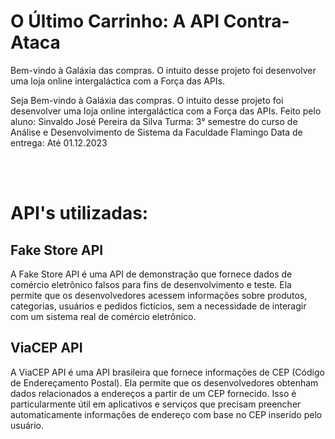 # O Último Carrinho: A API Contra-Ataca
 Bem-vindo à Galáxia das compras. O intuito desse projeto foi desenvolver uma loja online intergaláctica com a Força das APIs.

Seja  Bem-vindo à Galáxia das compras. O intuito desse projeto foi desenvolver uma loja online intergaláctica com a Força das APIs.
Feito pelo aluno: Sinvaldo José Pereira da Silva 
Turma: 3° semestre do curso de Análise e Desenvolvimento de Sistema da Faculdade Flamingo Data de entrega: Até 01.12.2023
 
 <br> <br>
# API's utilizadas:

<h2>Fake Store API</h2>
A Fake Store API é uma API de demonstração que fornece dados de comércio eletrônico falsos para fins de desenvolvimento e teste. Ela permite que os desenvolvedores acessem informações sobre produtos, categorias, usuários e pedidos fictícios, sem a necessidade de interagir com um sistema real de comércio eletrônico. 

<h2>ViaCEP API</h2>
A ViaCEP API é uma API brasileira que fornece informações de CEP (Código de Endereçamento Postal). Ela permite que os desenvolvedores obtenham dados relacionados a endereços a partir de um CEP fornecido. Isso é particularmente útil em aplicativos e serviços que precisam preencher automaticamente informações de endereço com base no CEP inserido pelo usuário.
